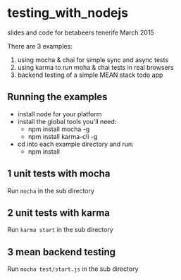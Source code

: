 # testing_with_nodejs
slides and code for betabeers tenerife March 2015

There are 3 examples:

 1. using mocha & chai for simple sync and async tests
 2. using karma to run moha & chai tests in real browsers
 3. backend testing of a simple MEAN stack todo app
 
 Running the examples
 --------------------
  - install node for your platform
  - install the global tools you'll need:
    - npm install mocha -g
    - npm install karma-cli -g
  - cd into each example directory and run:
    - npm install
    
  1 unit tests with mocha
  -----------------------
  Run `mocha` in the sub directory
  
  2 unit tests with karma
  -----------------------
  Run `karma start` in the sub directory
  
  3 mean backend testing
  ----------------------
  Run `mocha test/start.js` in the sub directory
  
